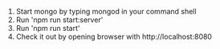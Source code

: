 1. Start mongo by typing mongod in your command shell
2. Run 'npm run start:server'
3. Run 'npm run start'
4. Check it out by opening browser with http://localhost:8080